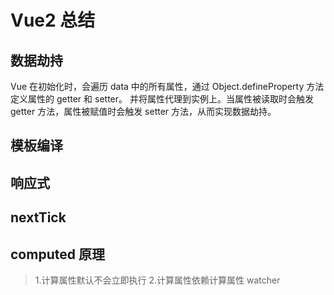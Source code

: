 # Vue2 总结

## 数据劫持

Vue 在初始化时，会遍历 data 中的所有属性，通过 Object.defineProperty 方法定义属性的 getter 和 setter。
并将属性代理到实例上。当属性被读取时会触发 getter 方法，属性被赋值时会触发 setter 方法，从而实现数据劫持。

## 模板编译

## 响应式

## nextTick

## computed 原理

> 1.计算属性默认不会立即执行 2.计算属性依赖计算属性 watcher
